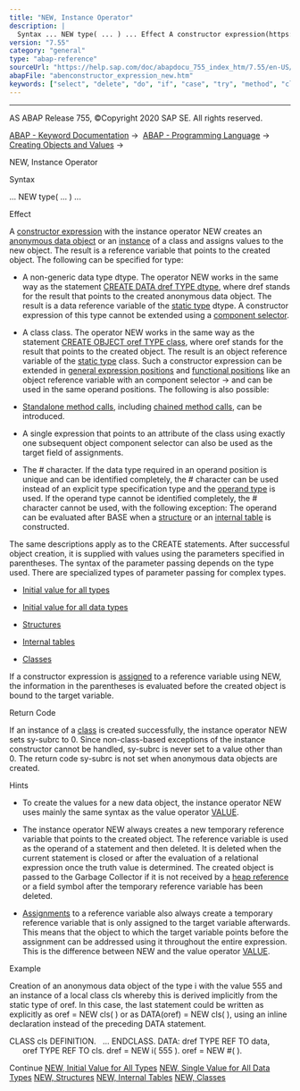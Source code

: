 ```yaml
---
title: "NEW, Instance Operator"
description: |
  Syntax ... NEW type( ... ) ... Effect A constructor expression(https://help.sap.com/doc/abapdocu_755_index_htm/7.55/en-US/abenconstructor_expressions.htm) with the instance operator NEW creates an anonymous data object(https://help.sap.com/doc/abapdocu_755_index_htm/7.55/en-US/abenanonymous_data
version: "7.55"
category: "general"
type: "abap-reference"
sourceUrl: "https://help.sap.com/doc/abapdocu_755_index_htm/7.55/en-US/abenconstructor_expression_new.htm"
abapFile: "abenconstructor_expression_new.htm"
keywords: ["select", "delete", "do", "if", "case", "try", "method", "class", "data", "types", "internal-table", "field-symbol", "abenconstructor", "expression", "new"]
---
```


* * *

AS ABAP Release 755, ©Copyright 2020 SAP SE. All rights reserved.

[ABAP - Keyword Documentation](https://help.sap.com/doc/abapdocu_755_index_htm/7.55/en-US/abenabap.htm) →  [ABAP - Programming Language](https://help.sap.com/doc/abapdocu_755_index_htm/7.55/en-US/abenabap_reference.htm) →  [Creating Objects and Values](https://help.sap.com/doc/abapdocu_755_index_htm/7.55/en-US/abencreate_objects.htm) → 

NEW, Instance Operator

Syntax

... NEW type( ... ) ...

Effect

A [constructor expression](https://help.sap.com/doc/abapdocu_755_index_htm/7.55/en-US/abenconstructor_expressions.htm) with the instance operator NEW creates an [anonymous data object](https://help.sap.com/doc/abapdocu_755_index_htm/7.55/en-US/abenanonymous_data_object_glosry.htm "Glossary Entry") or an [instance](https://help.sap.com/doc/abapdocu_755_index_htm/7.55/en-US/abeninstance_glosry.htm "Glossary Entry") of a class and assigns values to the new object. The result is a reference variable that points to the created object. The following can be specified for type:

-   A non-generic data type dtype.
    The operator NEW works in the same way as the statement [CREATE DATA dref TYPE dtype](https://help.sap.com/doc/abapdocu_755_index_htm/7.55/en-US/abapcreate_data_existing.htm), where dref stands for the result that points to the created anonymous data object. The result is a data reference variable of the [static type](https://help.sap.com/doc/abapdocu_755_index_htm/7.55/en-US/abenstatic_type_glosry.htm "Glossary Entry") dtype. A constructor expression of this type cannot be extended using a [component selector](https://help.sap.com/doc/abapdocu_755_index_htm/7.55/en-US/abencomponent_selector_glosry.htm "Glossary Entry").

-   A class class.
    The operator NEW works in the same way as the statement [CREATE OBJECT oref TYPE class](https://help.sap.com/doc/abapdocu_755_index_htm/7.55/en-US/abapcreate_object_explicit.htm), where oref stands for the result that points to the created object. The result is an object reference variable of the [static type](https://help.sap.com/doc/abapdocu_755_index_htm/7.55/en-US/abenstatic_type_glosry.htm "Glossary Entry") class. Such a constructor expression can be extended in [general expression positions](https://help.sap.com/doc/abapdocu_755_index_htm/7.55/en-US/abengeneral_expression_positions.htm) and [functional positions](https://help.sap.com/doc/abapdocu_755_index_htm/7.55/en-US/abenfunctional_positions.htm) like an object reference variable with an component selector \-> and can be used in the same operand positions. The following is also possible:

-   [Standalone method calls](https://help.sap.com/doc/abapdocu_755_index_htm/7.55/en-US/abapcall_method_static_short.htm), including [chained method calls](https://help.sap.com/doc/abapdocu_755_index_htm/7.55/en-US/abenchained_method_call_glosry.htm "Glossary Entry"), can be introduced.

-   A single expression that points to an attribute of the class using exactly one subsequent object component selector can also be used as the target field of assignments.

-   The # character.
    If the data type required in an operand position is unique and can be identified completely, the # character can be used instead of an explicit type specification type and the [operand type](https://help.sap.com/doc/abapdocu_755_index_htm/7.55/en-US/abenoperand_type_glosry.htm "Glossary Entry") is used. If the operand type cannot be identified completely, the # character cannot be used, with the following exception: The operand can be evaluated after BASE when a [structure](https://help.sap.com/doc/abapdocu_755_index_htm/7.55/en-US/abennew_constructor_params_struct.htm) or an [internal table](https://help.sap.com/doc/abapdocu_755_index_htm/7.55/en-US/abennew_constructor_params_itab.htm) is constructed.

The same descriptions apply as to the CREATE statements. After successful object creation, it is supplied with values using the parameters specified in parentheses. The syntax of the parameter passing depends on the type used. There are specialized types of parameter passing for complex types.

-   [Initial value for all types](https://help.sap.com/doc/abapdocu_755_index_htm/7.55/en-US/abennew_constructor_params_initial.htm)

-   [Initial value for all data types](https://help.sap.com/doc/abapdocu_755_index_htm/7.55/en-US/abennew_constructor_params_single.htm)

-   [Structures](https://help.sap.com/doc/abapdocu_755_index_htm/7.55/en-US/abennew_constructor_params_struct.htm)

-   [Internal tables](https://help.sap.com/doc/abapdocu_755_index_htm/7.55/en-US/abennew_constructor_params_itab.htm)

-   [Classes](https://help.sap.com/doc/abapdocu_755_index_htm/7.55/en-US/abennew_constructor_params_class.htm)

If a constructor expression is [assigned](https://help.sap.com/doc/abapdocu_755_index_htm/7.55/en-US/abenequals_operator.htm) to a reference variable using NEW, the information in the parentheses is evaluated before the created object is bound to the target variable.

Return Code

If an instance of a [class](https://help.sap.com/doc/abapdocu_755_index_htm/7.55/en-US/abennew_constructor_params_class.htm) is created successfully, the instance operator NEW sets sy-subrc to 0. Since non-class-based exceptions of the instance constructor cannot be handled, sy-subrc is never set to a value other than 0. The return code sy-subrc is not set when anonymous data objects are created.

Hints

-   To create the values for a new data object, the instance operator NEW uses mainly the same syntax as the value operator [VALUE](https://help.sap.com/doc/abapdocu_755_index_htm/7.55/en-US/abenconstructor_expression_value.htm).

-   The instance operator NEW always creates a new temporary reference variable that points to the created object. The reference variable is used as the operand of a statement and then deleted. It is deleted when the current statement is closed or after the evaluation of a relational expression once the truth value is determined. The created object is passed to the Garbage Collector if it is not received by a [heap reference](https://help.sap.com/doc/abapdocu_755_index_htm/7.55/en-US/abenheap_reference_glosry.htm "Glossary Entry") or a field symbol after the temporary reference variable has been deleted.

-   [Assignments](https://help.sap.com/doc/abapdocu_755_index_htm/7.55/en-US/abenequals_operator.htm) to a reference variable also always create a temporary reference variable that is only assigned to the target variable afterwards. This means that the object to which the target variable points before the assignment can be addressed using it throughout the entire expression. This is the difference between NEW and the value operator [VALUE](https://help.sap.com/doc/abapdocu_755_index_htm/7.55/en-US/abenconstructor_expression_value.htm).

Example

Creation of an anonymous data object of the type i with the value 555 and an instance of a local class cls whereby this is derived implicitly from the static type of oref. In this case, the last statement could be written as explicitly as oref = NEW cls( ) or as DATA(oref) = NEW cls( ), using an inline declaration instead of the preceding DATA statement.

CLASS cls DEFINITION.
  ...
ENDCLASS.
DATA: dref TYPE REF TO data,
      oref TYPE REF TO cls.
dref = NEW i( 555 ).
oref = NEW #( ).

Continue
[NEW, Initial Value for All Types](https://help.sap.com/doc/abapdocu_755_index_htm/7.55/en-US/abennew_constructor_params_initial.htm)
[NEW, Single Value for All Data Types](https://help.sap.com/doc/abapdocu_755_index_htm/7.55/en-US/abennew_constructor_params_single.htm)
[NEW, Structures](https://help.sap.com/doc/abapdocu_755_index_htm/7.55/en-US/abennew_constructor_params_struct.htm)
[NEW, Internal Tables](https://help.sap.com/doc/abapdocu_755_index_htm/7.55/en-US/abennew_constructor_params_itab.htm)
[NEW, Classes](https://help.sap.com/doc/abapdocu_755_index_htm/7.55/en-US/abennew_constructor_params_class.htm)